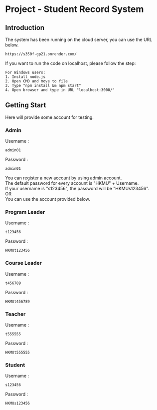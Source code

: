 # Project - Student Record System
## Introduction
The system has been running on the cloud server, you can use the URL below.
```
https://s350f-gp21.onrender.com/
```
If you want to run the code on localhost, please follow the step:
```
For Windows users:
1. Install node.js
2. Open CMD and move to file
3. Type "npm install && npm start"
4. Open browser and type in URL "localhost:3000/"
```

## Getting Start
Here will provide some account for testing.<br />
### Admin
Username :<br />
```
admin01 
```
Password :<br />
```
admin01
```
You can register a new account by using admin account.<br />
The default password for every account is "HKMU" + Username.<br />
If your username is "s123456", the password will be "HKMUs123456".<br />
OR<br />
You can use the account provided below.<br />
### Program Leader
Username :<br />
```
t123456
```
Password :<br />
```
HKMUt123456
```
### Course Leader
Username :<br />
```
t456789
```
Password :<br />
```
HKMUt456789
```
### Teacher
Username :<br />
```
t555555
```
Password :<br />
```
HKMUt555555
```
### Student
Username :<br />
```
s123456
```
Password :<br />
```
HKMUs123456
```

